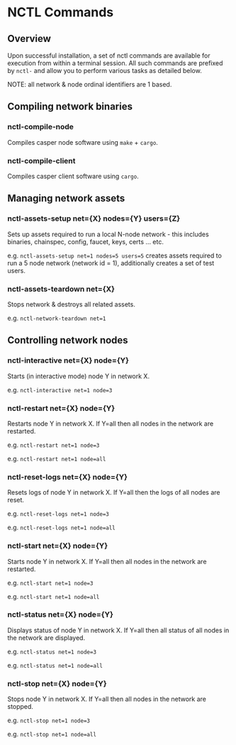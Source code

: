 # NCTL Commands

## Overview

Upon successful installation, a set of nctl commands are available for execution from within a terminal session.  All such commands are prefixed by `nctl-` and allow you to perform various tasks as detailed below.

NOTE: all network & node ordinal identifiers are 1 based.

## Compiling network binaries

### nctl-compile-node

Compiles casper node software using `make` + `cargo`.

### nctl-compile-client

Compiles casper client software using `cargo`. 

## Managing network assets

### nctl-assets-setup net={X} nodes={Y} users={Z}

Sets up assets required to run a local N-node network - this includes binaries, chainspec, config, faucet, keys, certs ... etc.  

e.g. `nctl-assets-setup net=1 nodes=5 users=5` creates assets required to run a 5 node network (network id = 1), additionally creates a set of test users.

### nctl-assets-teardown net={X}

Stops network & destroys all related assets.  

e.g. `nctl-network-teardown net=1`

## Controlling network nodes

### nctl-interactive net={X} node={Y}

Starts (in interactive mode) node Y in network X.

e.g. `nctl-interactive net=1 node=3`

### nctl-restart net={X} node={Y}

Restarts node Y in network X.  If Y=all then all nodes in the network are restarted.

e.g. `nctl-restart net=1 node=3`  

e.g. `nctl-restart net=1 node=all`

### nctl-reset-logs net={X} node={Y}

Resets logs of node Y in network X.  If Y=all then the logs of all nodes are reset.

e.g. `nctl-reset-logs net=1 node=3`  

e.g. `nctl-reset-logs net=1 node=all`

### nctl-start net={X} node={Y}

Starts node Y in network X.  If Y=all then all nodes in the network are restarted.

e.g. `nctl-start net=1 node=3`  

e.g. `nctl-start net=1 node=all`

### nctl-status net={X} node={Y}

Displays status of node Y in network X.  If Y=all then all status of all nodes in the network are displayed.

e.g. `nctl-status net=1 node=3`  

e.g. `nctl-status net=1 node=all`

### nctl-stop net={X} node={Y}

Stops node Y in network X.  If Y=all then all nodes in the network are stopped.

e.g. `nctl-stop net=1 node=3`  

e.g. `nctl-stop net=1 node=all`
